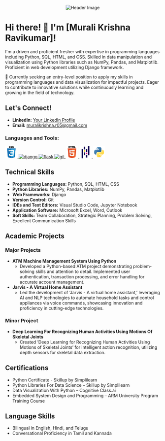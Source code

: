<!-- Header -->

<p align="center">
  <img src="https://miro.medium.com/v2/resize:fit:1400/format:webp/1*KnV1cBSw-kWyh7Y6XEEzrA.jpeg" alt="Header Image" width="450" height="300">
</p>

<!-- Title -->
# Hi there! 👋 I'm [Murali Krishna Ravikumar]!

<!-- Introduction -->
I'm a driven and proficient fresher with expertise in programming languages including Python, SQL, HTML, and CSS. Skilled in data manipulation and visualization using Python libraries such as NumPy, Pandas, and Matplotlib. Proficient in web development utilizing Django framework. 

🌱 Currently seeking an entry-level position to apply my skills in programming languages and data visualization for impactful projects. Eager to contribute to innovative solutions while continuously learning and growing in the field of technology.


<!-- Contact Information -->
## Let's Connect!
- **LinkedIn:** [Your LinkedIn Profile](linkedin.com/in/murali-oct5/)
- **Email:** muralikrishna.r05@gmail.com



<p align="left">
</p>

<h3 align="left">Languages and Tools:</h3>
<p align="left"> <a href="https://www.w3schools.com/css/" target="_blank" rel="noreferrer"> <img src="https://raw.githubusercontent.com/devicons/devicon/master/icons/css3/css3-original-wordmark.svg" alt="css3" width="40" height="40"/> </a> <a href="https://www.djangoproject.com/" target="_blank" rel="noreferrer"> <img src="https://cdn.worldvectorlogo.com/logos/django.svg" alt="django" width="40" height="40"/> </a> <a href="https://flask.palletsprojects.com/" target="_blank" rel="noreferrer"> <img src="https://www.vectorlogo.zone/logos/pocoo_flask/pocoo_flask-icon.svg" alt="flask" width="40" height="40"/> </a> <a href="https://git-scm.com/" target="_blank" rel="noreferrer"> <img src="https://www.vectorlogo.zone/logos/git-scm/git-scm-icon.svg" alt="git" width="40" height="40"/> </a> <a href="https://www.w3.org/html/" target="_blank" rel="noreferrer"> <img src="https://raw.githubusercontent.com/devicons/devicon/master/icons/html5/html5-original-wordmark.svg" alt="html5" width="40" height="40"/> </a> <a href="https://pandas.pydata.org/" target="_blank" rel="noreferrer"> <img src="https://raw.githubusercontent.com/devicons/devicon/2ae2a900d2f041da66e950e4d48052658d850630/icons/pandas/pandas-original.svg" alt="pandas" width="40" height="40"/> </a> <a href="https://www.python.org" target="_blank" rel="noreferrer"> <img src="https://raw.githubusercontent.com/devicons/devicon/master/icons/python/python-original.svg" alt="python" width="40" height="40"/> </a> </p>



<!-- Technical Skills -->
## Technical Skills
- **Programming Languages:** Python, SQL, HTML, CSS
- **Python Libraries:** NumPy, Pandas, Matplotlib
- **Web Frameworks:** Django
- **Version Control:** Git
- **IDEs and Text Editors:** Visual Studio Code, Jupyter Notebook
- **Application Software:** Microsoft Excel, Word, Outlook
- **Soft Skills:** Team Collaboration, Strategic Planning, Problem Solving, Excellent Communication Skills


<!-- Academic Projects -->
## Academic Projects
### Major Projects
- **ATM Machine Management System Using Python**
  - Developed a Python-based ATM project demonstrating problem-solving skills and attention to detail. Implemented user authentication, transaction processing, and error handling for accurate account management.
- **Jarvis - A Virtual Home Assistant**
  - Led the development of ’Jarvis - A virtual home assistant,’ leveraging AI and NLP technologies to automate household tasks and control appliances via voice commands, showcasing innovation and proficiency in cutting-edge technologies.

### Minor Project
- **Deep Learning For Recognizing Human Activities Using Motions Of Skeletal Joints**
  - Created ’Deep Learning for Recognizing Human Activities Using Motions of Skeletal Joints’ for intelligent action recognition, utilizing depth sensors for skeletal data extraction.

<!-- Certifications -->
## Certifications
- Python Certificate - Skillup by Simplilearn
- Python Libraries For Data Science – Skillup by Simplilearn
- Data Visualization With Python – Cognitive Class.ai
- Embedded System Design and Programming – ARM University Program Training Course

<!-- Language Skills -->
## Language Skills
- Bilingual in English, Hindi, and Telugu
- Conversational Proficiency in Tamil and Kannada



